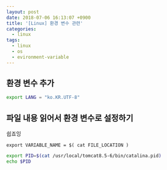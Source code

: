 ```yaml
---
layout: post
date: 2018-07-06 16:13:07 +0900
title: '[Linux] 환경 변수 관련'
categories:
  - linux
tags:
  - linux
  - os
  - evironment-variable
---
```


## 환경 변수 추가

```bash
export LANG = "ko.KR.UTF-8"
```

## 파일 내용 읽어서 환경 변수로 설정하기

쉽죠잉

```
export VARIABLE_NAME = $( cat FILE_LOCATION )
```

```bash
export PID=$(cat /usr/local/tomcat8.5-6/bin/catalina.pid)
echo $PID
```
